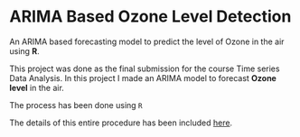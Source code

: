 # ARIMA Based Ozone Level Detection
An ARIMA based forecasting model to predict the level of Ozone in the air using **R**.

This project was done as the final submission for the course Time series Data Analysis. In this project I made an ARIMA model to forecast **Ozone level** in the air. 

The process has been done using ``R``

The details of this entire procedure has been included [here]("FinalProject.pdf").
